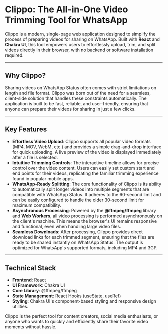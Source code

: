 # Clippo: The All-in-One Video Trimming Tool for WhatsApp

Clippo is a modern, single-page web application designed to simplify the process of preparing videos for sharing on WhatsApp. Built with **React** and **Chakra UI**, this tool empowers users to effortlessly upload, trim, and split videos directly in their browser, with no backend or software installation required.

---

## Why Clippo?

Sharing videos on WhatsApp Status often comes with strict limitations on length and file format. Clippo was born out of the need for a seamless, client-side solution that handles these constraints automatically. The application is built to be fast, reliable, and user-friendly, ensuring that anyone can prepare their videos for sharing in just a few clicks.

---

## Key Features

* **Effortless Video Upload**: Clippo supports all popular video formats (MP4, MOV, WebM, etc.) and provides a simple drag-and-drop interface for quick uploading. A live preview of the video is displayed immediately after a file is selected.
* **Intuitive Trimming Controls**: The interactive timeline allows for precise control over the video content. Users can easily set custom start and end points for their videos, replicating the familiar trimming experience found in popular mobile apps.
* **WhatsApp-Ready Splitting**: The core functionality of Clippo is its ability to automatically split longer videos into multiple segments that are compatible with WhatsApp Status. It adheres to the 60-second limit and can be easily configured to handle the older 30-second limit for maximum compatibility.
* **Asynchronous Processing**: Powered by the **@ffmpeg/ffmpeg** library and **Web Workers**, all video processing is performed asynchronously on the client's machine. This means the browser's UI remains responsive and functional, even when handling large video files.
* **Seamless Downloads**: After processing, Clippo provides direct download links for each trimmed segment, ensuring that the files are ready to be shared instantly on WhatsApp Status. The output is optimized for WhatsApp's supported formats, including MP4 and 3GP.

---

## Technical Stack

* **Frontend**: React
* **UI Framework**: Chakra UI
* **Core Library**: @ffmpeg/ffmpeg
* **State Management**: React Hooks (useState, useRef)
* **Styling**: Chakra UI's component-based styling and responsive design utilities.

Clippo is the perfect tool for content creators, social media enthusiasts, or anyone who wants to quickly and efficiently share their favorite video moments without hassle.